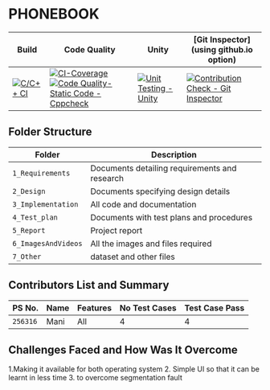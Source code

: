 # PHONEBOOK


Build | Code Quality | Unity | [Git Inspector](using github.io option)
------|----------|-------|--------------
[![C/C++ CI](https://github.com/pydimanigupta256316/L-T-miniproject/actions/workflows/c-build.yml/badge.svg)](https://github.com/pydimanigupta256316/L-T-miniproject/actions/workflows/c-build.yml) |[![CI-Coverage](https://github.com/pydimanigupta256316/L-T-miniproject/actions/workflows/gcov.yml/badge.svg)](https://github.com/pydimanigupta256316/L-T-miniproject/actions/workflows/gcov.yml) [![Code Quality-Static Code -Cppcheck](https://github.com/pydimanigupta256316/L-T-miniproject/actions/workflows/cppcheck.yml/badge.svg)](https://github.com/pydimanigupta256316/L-T-miniproject/actions/workflows/cppcheck.yml) |[![Unit Testing - Unity](https://github.com/pydimanigupta256316/L-T-miniproject/actions/workflows/unity.yml/badge.svg)](https://github.com/pydimanigupta256316/L-T-miniproject/actions/workflows/unity.yml)| [![Contribution Check - Git Inspector](https://github.com/pydimanigupta256316/L-T-miniproject/actions/workflows/gitinspector.yml/badge.svg)](https://github.com/pydimanigupta256316/L-T-miniproject/actions/workflows/gitinspector.yml)



## Folder Structure
Folder             | Description
-------------------| -----------------------------------------
`1_Requirements`   | Documents detailing requirements and research
`2_Design`         | Documents specifying design details
`3_Implementation` | All code and documentation
`4_Test_plan`      | Documents with test plans and procedures
`5_Report`         | Project report
`6_ImagesAndVideos`| All the images and files required
`7_Other`          | dataset and other files 


## Contributors List and Summary

PS No. |  Name   |    Features    | No Test Cases|Test Case Pass
-------|---------|----------------|-------------|--------------
`256316` | Mani  | All     |4   |4   


## Challenges Faced and How Was It Overcome

1.Making it available for both operating system
2. Simple UI so that it can be learnt in less time
3. to overcome segmentation fault
